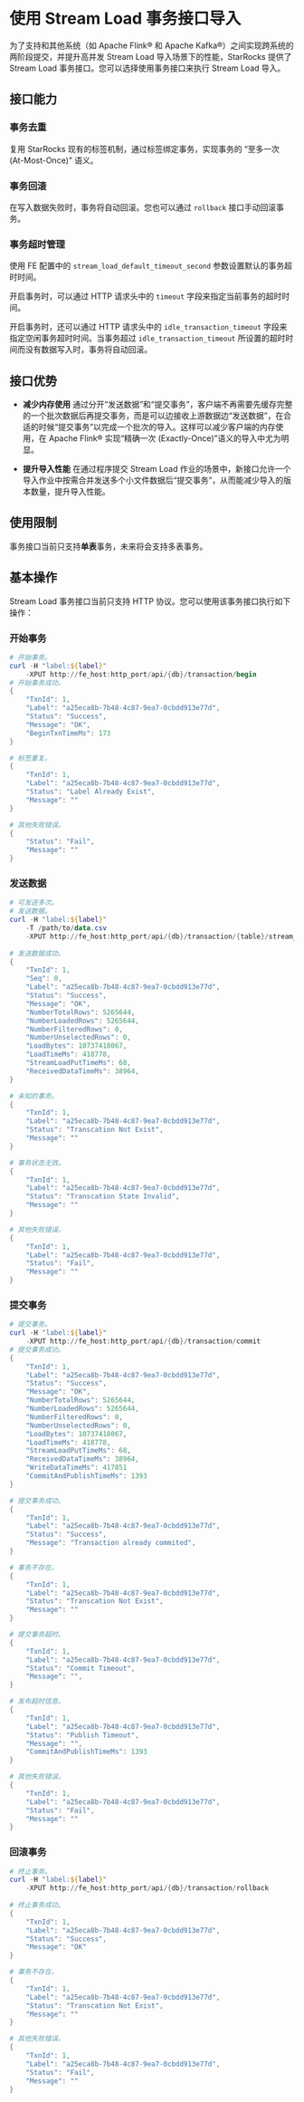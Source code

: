 # 使用 Stream Load 事务接口导入

为了支持和其他系统（如 Apache Flink® 和 Apache Kafka®）之间实现跨系统的两阶段提交，并提升高并发 Stream Load 导入场景下的性能，StarRocks 提供了 Stream Load 事务接口。您可以选择使用事务接口来执行 Stream Load 导入。

## 接口能力

### 事务去重

复用 StarRocks 现有的标签机制，通过标签绑定事务，实现事务的 “至多一次 (At-Most-Once)” 语义。

### 事务回滚

在写入数据失败时，事务将自动回滚。您也可以通过 `rollback` 接口手动回滚事务。

### 事务超时管理

使用 FE 配置中的 `stream_load_default_timeout_second` 参数设置默认的事务超时时间。

开启事务时，可以通过 HTTP 请求头中的 `timeout` 字段来指定当前事务的超时时间。

开启事务时，还可以通过 HTTP 请求头中的 `idle_transaction_timeout` 字段来指定空闲事务超时时间。当事务超过 `idle_transaction_timeout` 所设置的超时时间而没有数据写入时，事务将自动回滚。

## 接口优势

- **减少内存使用**
  通过分开“发送数据”和“提交事务”，客户端不再需要先缓存完整的一个批次数据后再提交事务，而是可以边接收上游数据边“发送数据”，在合适的时候“提交事务”以完成一个批次的导入。这样可以减少客户端的内存使用，在 Apache Flink® 实现“精确一次 (Exactly-Once)”语义的导入中尤为明显。

- **提升导入性能**
  在通过程序提交 Stream Load 作业的场景中，新接口允许一个导入作业中按需合并发送多个小文件数据后“提交事务”，从而能减少导入的版本数量，提升导入性能。

## 使用限制

事务接口当前只支持**单表**事务，未来将会支持多表事务。

## 基本操作

Stream Load 事务接口当前只支持 HTTP 协议。您可以使用该事务接口执行如下操作：

### 开始事务

```PowerShell
# 开始事务。
curl -H "label:${label}"
    -XPUT http://fe_host:http_port/api/{db}/transaction/begin
# 开始事务成功。
{
    "TxnId": 1,
    "Label": "a25eca8b-7b48-4c87-9ea7-0cbdd913e77d",
    "Status": "Success",
    "Message": "OK",
    "BeginTxnTimeMs": 173
}

# 标签重复。
{
    "TxnId": 1,
    "Label": "a25eca8b-7b48-4c87-9ea7-0cbdd913e77d",
    "Status": "Label Already Exist",
    "Message": ""
}

# 其他失败错误。
{
    "Status": "Fail",
    "Message": ""
}
```

### 发送数据

```PowerShell
# 可发送多次。
# 发送数据。
curl -H "label:${label}" 
    -T /path/to/data.csv
    -XPUT http://fe_host:http_port/api/{db}/transaction/{table}/stream_load
 
# 发送数据成功。   
{
    "TxnId": 1,
    "Seq": 0,
    "Label": "a25eca8b-7b48-4c87-9ea7-0cbdd913e77d",
    "Status": "Success",
    "Message": "OK",
    "NumberTotalRows": 5265644,
    "NumberLoadedRows": 5265644,
    "NumberFilteredRows": 0,
    "NumberUnselectedRows": 0,
    "LoadBytes": 10737418067,
    "LoadTimeMs": 418778,
    "StreamLoadPutTimeMs": 68,
    "ReceivedDataTimeMs": 38964,
}

# 未知的事务。
{
    "TxnId": 1,
    "Label": "a25eca8b-7b48-4c87-9ea7-0cbdd913e77d",
    "Status": "Transcation Not Exist",
    "Message": ""
}

# 事务状态无效。
{
    "TxnId": 1,
    "Label": "a25eca8b-7b48-4c87-9ea7-0cbdd913e77d",
    "Status": "Transcation State Invalid",
    "Message": ""
}

# 其他失败错误。
{
    "TxnId": 1,
    "Label": "a25eca8b-7b48-4c87-9ea7-0cbdd913e77d",
    "Status": "Fail",
    "Message": ""
}
```

### 提交事务

```PowerShell
# 提交事务。  
curl -H "label:${label}"
    -XPUT http://fe_host:http_port/api/{db}/transaction/commit
# 提交事务成功。  
{
    "TxnId": 1,
    "Label": "a25eca8b-7b48-4c87-9ea7-0cbdd913e77d",
    "Status": "Success",
    "Message": "OK",
    "NumberTotalRows": 5265644,
    "NumberLoadedRows": 5265644,
    "NumberFilteredRows": 0,
    "NumberUnselectedRows": 0,
    "LoadBytes": 10737418067,
    "LoadTimeMs": 418778,
    "StreamLoadPutTimeMs": 68,
    "ReceivedDataTimeMs": 38964,
    "WriteDataTimeMs": 417851
    "CommitAndPublishTimeMs": 1393
}

# 提交事务成功。   
{
    "TxnId": 1,
    "Label": "a25eca8b-7b48-4c87-9ea7-0cbdd913e77d",
    "Status": "Success",
    "Message": "Transaction already commited",
}

# 事务不存在。
{
    "TxnId": 1,
    "Label": "a25eca8b-7b48-4c87-9ea7-0cbdd913e77d",
    "Status": "Transcation Not Exist",
    "Message": ""
}

# 提交事务超时。
{
    "TxnId": 1,
    "Label": "a25eca8b-7b48-4c87-9ea7-0cbdd913e77d",
    "Status": "Commit Timeout",
    "Message": "",
}

# 发布超时信息。
{
    "TxnId": 1,
    "Label": "a25eca8b-7b48-4c87-9ea7-0cbdd913e77d",
    "Status": "Publish Timeout",
    "Message": "",
    "CommitAndPublishTimeMs": 1393
}

# 其他失败错误。
{
    "TxnId": 1,
    "Label": "a25eca8b-7b48-4c87-9ea7-0cbdd913e77d",
    "Status": "Fail",
    "Message": ""
}
```

### 回滚事务

```PowerShell
# 终止事务。 
curl -H "label:${label}"
    -XPUT http://fe_host:http_port/api/{db}/transaction/rollback
    
# 终止事务成功。
{
    "TxnId": 1,
    "Label": "a25eca8b-7b48-4c87-9ea7-0cbdd913e77d",
    "Status": "Success",
    "Message": "OK"
}

# 事务不存在。
{
    "TxnId": 1,
    "Label": "a25eca8b-7b48-4c87-9ea7-0cbdd913e77d",
    "Status": "Transcation Not Exist",
    "Message": ""
}

# 其他失败错误。
{
    "TxnId": 1,
    "Label": "a25eca8b-7b48-4c87-9ea7-0cbdd913e77d",
    "Status": "Fail",
    "Message": ""
}
```
